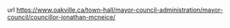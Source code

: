 url https://www.oakville.ca/town-hall/mayor-council-administration/mayor-council/councillor-jonathan-mcneice/